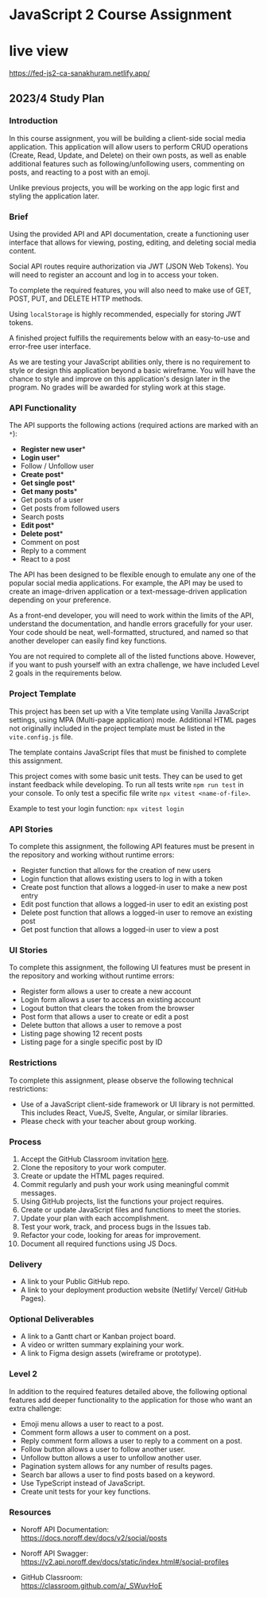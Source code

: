 # JavaScript 2 Course Assignment
# live view 

https://fed-js2-ca-sanakhuram.netlify.app/

## 2023/4 Study Plan

### Introduction

In this course assignment, you will be building a client-side social media application. This application will allow users to perform CRUD operations (Create, Read, Update, and Delete) on their own posts, as well as enable additional features such as following/unfollowing users, commenting on posts, and reacting to a post with an emoji.

Unlike previous projects, you will be working on the app logic first and styling the application later.

### Brief

Using the provided API and API documentation, create a functioning user interface that allows for viewing, posting, editing, and deleting social media content.

Social API routes require authorization via JWT (JSON Web Tokens). You will need to register an account and log in to access your token.

To complete the required features, you will also need to make use of GET, POST, PUT, and DELETE HTTP methods.

Using `localStorage` is highly recommended, especially for storing JWT tokens.

A finished project fulfills the requirements below with an easy-to-use and error-free user interface.

As we are testing your JavaScript abilities only, there is no requirement to style or design this application beyond a basic wireframe. You will have the chance to style and improve on this application's design later in the program. No grades will be awarded for styling work at this stage.

### API Functionality

The API supports the following actions (required actions are marked with an `*`):

- **Register new user**\*
- **Login user**\*
- Follow / Unfollow user
- **Create post**\*
- **Get single post**\*
- **Get many posts**\*
- Get posts of a user
- Get posts from followed users
- Search posts
- **Edit post**\*
- **Delete post**\*
- Comment on post
- Reply to a comment
- React to a post

The API has been designed to be flexible enough to emulate any one of the popular social media applications. For example, the API may be used to create an image-driven application or a text-message-driven application depending on your preference.

As a front-end developer, you will need to work within the limits of the API, understand the documentation, and handle errors gracefully for your user. Your code should be neat, well-formatted, structured, and named so that another developer can easily find key functions.

You are not required to complete all of the listed functions above. However, if you want to push yourself with an extra challenge, we have included Level 2 goals in the requirements below.

### Project Template

This project has been set up with a Vite template using Vanilla JavaScript settings, using MPA (Multi-page application) mode. Additional HTML pages not originally included in the project template must be listed in the `vite.config.js` file.

The template contains JavaScript files that must be finished to complete this assignment.

This project comes with some basic unit tests. They can be used to get instant feedback while developing. To run all tests write `npm run test` in your console. To only test a specific file write `npx vitest <name-of-file>`.

Example to test your login function: `npx vitest login`

### API Stories

To complete this assignment, the following API features must be present in the repository and working without runtime errors:

- Register function that allows for the creation of new users
- Login function that allows existing users to log in with a token
- Create post function that allows a logged-in user to make a new post entry
- Edit post function that allows a logged-in user to edit an existing post
- Delete post function that allows a logged-in user to remove an existing post
- Get post function that allows a logged-in user to view a post

### UI Stories

To complete this assignment, the following UI features must be present in the repository and working without runtime errors:

- Register form allows a user to create a new account
- Login form allows a user to access an existing account
- Logout button that clears the token from the browser
- Post form that allows a user to create or edit a post
- Delete button that allows a user to remove a post
- Listing page showing 12 recent posts
- Listing page for a single specific post by ID

### Restrictions

To complete this assignment, please observe the following technical restrictions:

- Use of a JavaScript client-side framework or UI library is not permitted. This includes React, VueJS, Svelte, Angular, or similar libraries.
- Please check with your teacher about group working.

### Process

1. Accept the GitHub Classroom invitation [here](https://classroom.github.com/a/_SWuvHoE).
2. Clone the repository to your work computer.
3. Create or update the HTML pages required.
4. Commit regularly and push your work using meaningful commit messages.
5. Using GitHub projects, list the functions your project requires.
6. Create or update JavaScript files and functions to meet the stories.
7. Update your plan with each accomplishment.
8. Test your work, track, and process bugs in the Issues tab.
9. Refactor your code, looking for areas for improvement.
10. Document all required functions using JS Docs.

### Delivery

- A link to your Public GitHub repo.
- A link to your deployment production website (Netlify/ Vercel/ GitHub Pages).

### Optional Deliverables

- A link to a Gantt chart or Kanban project board.
- A video or written summary explaining your work.
- A link to Figma design assets (wireframe or prototype).

### Level 2

In addition to the required features detailed above, the following optional features add deeper functionality to the application for those who want an extra challenge:

- Emoji menu allows a user to react to a post.
- Comment form allows a user to comment on a post.
- Reply comment form allows a user to reply to a comment on a post.
- Follow button allows a user to follow another user.
- Unfollow button allows a user to unfollow another user.
- Pagination system allows for any number of results pages.
- Search bar allows a user to find posts based on a keyword.
- Use TypeScript instead of JavaScript.
- Create unit tests for your key functions.

### Resources

- Noroff API Documentation:  
  https://docs.noroff.dev/docs/v2/social/posts

- Noroff API Swagger:  
  https://v2.api.noroff.dev/docs/static/index.html#/social-profiles

- GitHub Classroom:  
  https://classroom.github.com/a/_SWuvHoE
